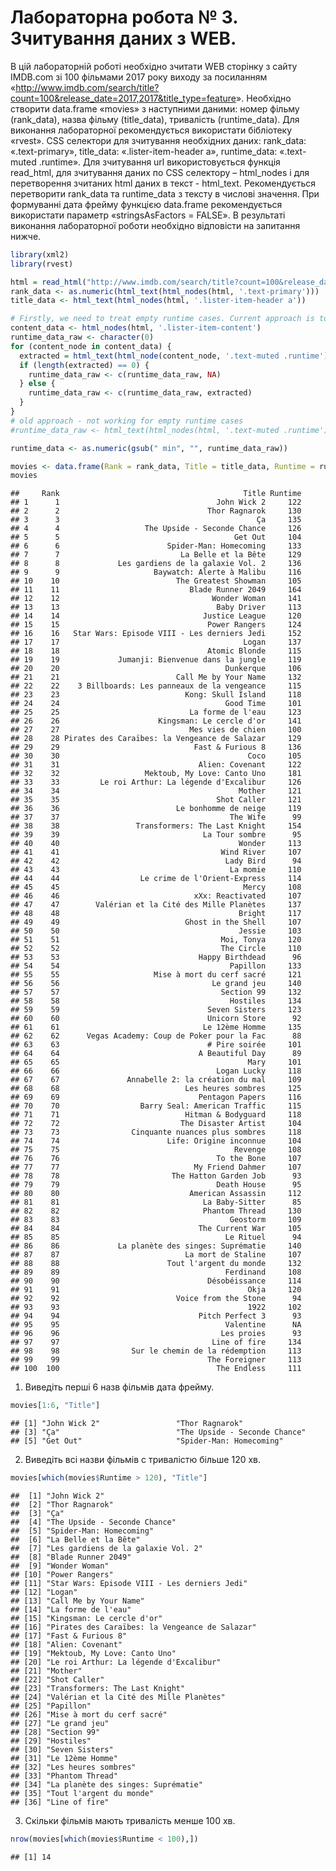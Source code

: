 Лабораторна робота № 3. Зчитування даних з WEB.
================

В цій лабораторній роботі необхідно зчитати WEB сторінку з сайту
IMDB.com зі 100 фільмами 2017 року виходу за посиланням
«<http://www.imdb.com/search/title?count=100&release_date=2017,2017&title_type=feature>».
Необхідно створити data.frame «movies» з наступними даними: номер фільму
(rank\_data), назва фільму (title\_data), тривалість (runtime\_data).
Для виконання лабораторної рекомендується використати бібліотеку
«rvest». CSS селектори для зчитування необхідних даних: rank\_data:
«.text-primary», title\_data: «.lister-item-header a», runtime\_data:
«.text-muted .runtime». Для зчитування url використовується функція
read\_html, для зчитування даних по CSS селектору – html\_nodes і для
перетворення зчитаних html даних в текст - html\_text. Рекомендується
перетворити rank\_data та runtime\_data з тексту в числові значення. При
формуванні дата фрейму функцією data.frame рекомендується використати
параметр «stringsAsFactors = FALSE». В результаті виконання
лабораторної роботи необхідно відповісти на запитання нижче.

``` r
library(xml2)
library(rvest)

html = read_html("http://www.imdb.com/search/title?count=100&release_date=2017,2017&title_type=feature")
rank_data <- as.numeric(html_text(html_nodes(html, '.text-primary')))
title_data <- html_text(html_nodes(html, '.lister-item-header a'))

# Firstly, we need to treat empty runtime cases. Current approach is to get list of outer objects and check for each case whether we have runtime or not, for the last case we should add NA to the result list, not just skip it:)
content_data <- html_nodes(html, '.lister-item-content')
runtime_data_raw <- character(0)
for (content_node in content_data) {
  extracted = html_text(html_node(content_node, '.text-muted .runtime'))
  if (length(extracted) == 0) {
    runtime_data_raw <- c(runtime_data_raw, NA)
  } else {
    runtime_data_raw <- c(runtime_data_raw, extracted)
  }
}
# old approach - not working for empty runtime cases
#runtime_data_raw <- html_text(html_nodes(html, '.text-muted .runtime'))

runtime_data <- as.numeric(gsub(" min", "", runtime_data_raw)) 

movies <- data.frame(Rank = rank_data, Title = title_data, Runtime = runtime_data, stringsAsFactors = FALSE)
movies
```

    ##     Rank                                         Title Runtime
    ## 1      1                                   John Wick 2     122
    ## 2      2                                 Thor Ragnarok     130
    ## 3      3                                            Ça     135
    ## 4      4                   The Upside - Seconde Chance     126
    ## 5      5                                       Get Out     104
    ## 6      6                        Spider-Man: Homecoming     133
    ## 7      7                           La Belle et la Bête     129
    ## 8      8             Les gardiens de la galaxie Vol. 2     136
    ## 9      9                     Baywatch: Alerte à Malibu     116
    ## 10    10                          The Greatest Showman     105
    ## 11    11                             Blade Runner 2049     164
    ## 12    12                                  Wonder Woman     141
    ## 13    13                                   Baby Driver     113
    ## 14    14                                Justice League     120
    ## 15    15                                 Power Rangers     124
    ## 16    16   Star Wars: Episode VIII - Les derniers Jedi     152
    ## 17    17                                         Logan     137
    ## 18    18                                 Atomic Blonde     115
    ## 19    19             Jumanji: Bienvenue dans la jungle     119
    ## 20    20                                     Dunkerque     106
    ## 21    21                          Call Me by Your Name     132
    ## 22    22    3 Billboards: Les panneaux de la vengeance     115
    ## 23    23                            Kong: Skull Island     118
    ## 24    24                                     Good Time     101
    ## 25    25                             La forme de l'eau     123
    ## 26    26                      Kingsman: Le cercle d'or     141
    ## 27    27                             Mes vies de chien     100
    ## 28    28 Pirates des Caraïbes: la Vengeance de Salazar     129
    ## 29    29                              Fast & Furious 8     136
    ## 30    30                                          Coco     105
    ## 31    31                               Alien: Covenant     122
    ## 32    32                   Mektoub, My Love: Canto Uno     181
    ## 33    33         Le roi Arthur: La légende d'Excalibur     126
    ## 34    34                                        Mother     121
    ## 35    35                                   Shot Caller     121
    ## 36    36                          Le bonhomme de neige     119
    ## 37    37                                      The Wife      99
    ## 38    38                 Transformers: The Last Knight     154
    ## 39    39                                La Tour sombre      95
    ## 40    40                                        Wonder     113
    ## 41    41                                    Wind River     107
    ## 42    42                                     Lady Bird      94
    ## 43    43                                      La momie     110
    ## 44    44                  Le crime de l'Orient-Express     114
    ## 45    45                                         Mercy     108
    ## 46    46                              xXx: Reactivated     107
    ## 47    47        Valérian et la Cité des Mille Planètes     137
    ## 48    48                                        Bright     117
    ## 49    49                            Ghost in the Shell     107
    ## 50    50                                        Jessie     103
    ## 51    51                                    Moi, Tonya     120
    ## 52    52                                    The Circle     110
    ## 53    53                               Happy Birthdead      96
    ## 54    54                                      Papillon     133
    ## 55    55                     Mise à mort du cerf sacré     121
    ## 56    56                                  Le grand jeu     140
    ## 57    57                                    Section 99     132
    ## 58    58                                      Hostiles     134
    ## 59    59                                 Seven Sisters     123
    ## 60    60                                 Unicorn Store      92
    ## 61    61                                Le 12ème Homme     135
    ## 62    62      Vegas Academy: Coup de Poker pour la Fac      88
    ## 63    63                                 # Pire soirée     101
    ## 64    64                               A Beautiful Day      89
    ## 65    65                                          Mary     101
    ## 66    66                                   Logan Lucky     118
    ## 67    67               Annabelle 2: la création du mal     109
    ## 68    68                            Les heures sombres     125
    ## 69    69                               Pentagon Papers     116
    ## 70    70                  Barry Seal: American Traffic     115
    ## 71    71                            Hitman & Bodyguard     118
    ## 72    72                           The Disaster Artist     104
    ## 73    73                Cinquante nuances plus sombres     118
    ## 74    74                        Life: Origine inconnue     104
    ## 75    75                                       Revenge     108
    ## 76    76                                   To the Bone     107
    ## 77    77                              My Friend Dahmer     107
    ## 78    78                         The Hatton Garden Job      93
    ## 79    79                                   Death House      95
    ## 80    80                             American Assassin     112
    ## 81    81                                La Baby-Sitter      85
    ## 82    82                                Phantom Thread     130
    ## 83    83                                      Geostorm     109
    ## 84    84                               The Current War     105
    ## 85    85                                     Le Rituel      94
    ## 86    86             La planète des singes: Suprématie     140
    ## 87    87                            La mort de Staline     107
    ## 88    88                        Tout l'argent du monde     132
    ## 89    89                                     Ferdinand     108
    ## 90    90                                 Désobéissance     114
    ## 91    91                                          Okja     120
    ## 92    92                          Voice from the Stone      94
    ## 93    93                                          1922     102
    ## 94    94                               Pitch Perfect 3      93
    ## 95    95                                     Valentine      NA
    ## 96    96                                    Les proies      93
    ## 97    97                                  Line of fire     134
    ## 98    98                Sur le chemin de la rédemption     113
    ## 99    99                                 The Foreigner     113
    ## 100  100                                   The Endless     111

1.  Виведіть перші 6 назв фільмів дата фрейму.

<!-- end list -->

``` r
movies[1:6, "Title"]
```

    ## [1] "John Wick 2"                 "Thor Ragnarok"              
    ## [3] "Ça"                          "The Upside - Seconde Chance"
    ## [5] "Get Out"                     "Spider-Man: Homecoming"

2.  Виведіть всі назви фільмів с тривалістю більше 120 хв.

<!-- end list -->

``` r
movies[which(movies$Runtime > 120), "Title"]
```

    ##  [1] "John Wick 2"                                  
    ##  [2] "Thor Ragnarok"                                
    ##  [3] "Ça"                                           
    ##  [4] "The Upside - Seconde Chance"                  
    ##  [5] "Spider-Man: Homecoming"                       
    ##  [6] "La Belle et la Bête"                          
    ##  [7] "Les gardiens de la galaxie Vol. 2"            
    ##  [8] "Blade Runner 2049"                            
    ##  [9] "Wonder Woman"                                 
    ## [10] "Power Rangers"                                
    ## [11] "Star Wars: Episode VIII - Les derniers Jedi"  
    ## [12] "Logan"                                        
    ## [13] "Call Me by Your Name"                         
    ## [14] "La forme de l'eau"                            
    ## [15] "Kingsman: Le cercle d'or"                     
    ## [16] "Pirates des Caraïbes: la Vengeance de Salazar"
    ## [17] "Fast & Furious 8"                             
    ## [18] "Alien: Covenant"                              
    ## [19] "Mektoub, My Love: Canto Uno"                  
    ## [20] "Le roi Arthur: La légende d'Excalibur"        
    ## [21] "Mother"                                       
    ## [22] "Shot Caller"                                  
    ## [23] "Transformers: The Last Knight"                
    ## [24] "Valérian et la Cité des Mille Planètes"       
    ## [25] "Papillon"                                     
    ## [26] "Mise à mort du cerf sacré"                    
    ## [27] "Le grand jeu"                                 
    ## [28] "Section 99"                                   
    ## [29] "Hostiles"                                     
    ## [30] "Seven Sisters"                                
    ## [31] "Le 12ème Homme"                               
    ## [32] "Les heures sombres"                           
    ## [33] "Phantom Thread"                               
    ## [34] "La planète des singes: Suprématie"            
    ## [35] "Tout l'argent du monde"                       
    ## [36] "Line of fire"

3.  Скільки фільмів мають тривалість менше 100 хв.

<!-- end list -->

``` r
nrow(movies[which(movies$Runtime < 100),])
```

    ## [1] 14
